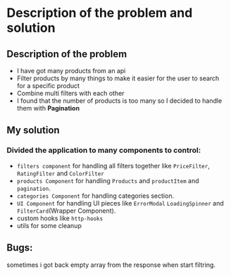 # Description of the problem and solution
## Description of the problem
* I have got many products from an api
* Filter products by many things to make it easier for the user to search for a specific product
* Combine multi filters with each other
* I found that the number of products is too many so I decided to handle them with **Pagination**


## My solution
### Divided the application to many components to control:
* `filters component` for handling all filters together like `PriceFilter`, `RatingFilter` and `ColorFilter`
* `products Component` for handling `Products` and `productItem` and `pagination`.
* `categories Component` for handling categories section. 
* `UI Component` for handling UI pieces like `ErrorModal` `LoadingSpinner` and `FilterCard`(Wrapper Component).
* custom hooks like `http-hooks`
* utils for some cleanup

## Bugs:
sometimes i got back empty array from the response when start filtring.




